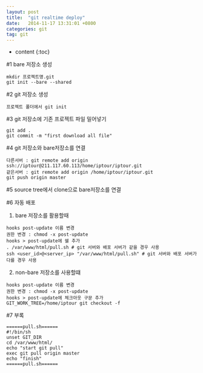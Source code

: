 ```yaml
---
layout: post
title:  "git realtime deploy"
date:   2014-11-17 13:31:01 +0800
categories: git
tag: git
---
```


* content
{:toc}

#1 bare 저장소 생성
```
mkdir 프로젝트명.git
git init --bare --shared
```

#2 git 저장소 생성
```
프로젝트 폴더에서 git init
```

#3 git 저장소에 기존 프로젝트 파일 밀어넣기
```
git add .
git commit -m "first download all file"
```

#4 git 저장소와 bare저장소를 연결
```
다른서버 : git remote add origin ssh://iptour@211.117.60.113/home/iptour/iptour.git
같은서버 : git remote add origin /home/iptour/iptour.git
git push origin master
```

#5 source tree에서 clone으로 bare저장소를 연결

#6 자동 배포
1) bare 저장소를 활용할때
```
hooks post-update 이름 변경
권한 변경 : chmod -x post-update
hooks > post-update에 쉘 추가
. /var/www/html/pull.sh # git 서버와 배포 서버가 같을 경우 사용
ssh <user_id>@<server_ip> "/var/www/html/pull.sh" # git 서버와 배포 서버가 다를 경우 사용
```

2)  non-bare 저장소를 사용할떄
```
hooks post-update 이름 변경
권한 변경 : chmod -x post-update
hooks > post-update에 체크아웃 구문 추가
GIT_WORK_TREE=/home/iptour git checkout -f
```

#7 부록
```
======pull.sh======
#!/bin/sh
unset GIT_DIR
cd /var/www/html/
echo "start git pull"
exec git pull origin master
echo "finish"
======pull.sh======
```